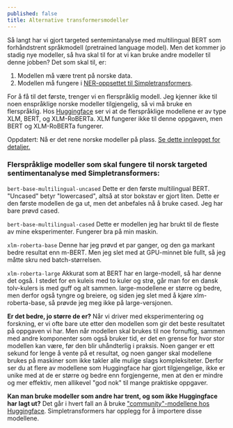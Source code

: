 ```yaml
---
published: false
title: Alternative transformersmodeller
---
```

Så langt har vi gjort targeted sentemintanalyse med multilingual BERT som forhåndstrent språkmodell (pretrained language model). Men det kommer jo stadig nye modeller, så hva skal til for at vi kan bruke andre modeller til denne jobben? Det som skal til, er:

1. Modellen må være trent på norske data.
1. Modellen må fungere i [NER-oppsettet til Simpletransformers](https://simpletransformers.ai/docs/ner-specifics/#supported-model-types).

For å få til det første, trenger vi en flerspråklig modell. Jeg kjenner ikke til noen enspråklige norske modeller tilgjengelig, så vi må bruke en flerspråklig.  Hos [Huggingface](https://huggingface.co/transformers/multilingual.html) ser vi at de flerspråklige modellene er av type XLM, BERT, og XLM-RoBERTa. XLM fungerer ikke til denne oppgaven, men BERT og XLM-RoBERTa fungerer.

Oppdatert: Nå er det rene norske modeller på plass. [Se dette innlegget for detaljer.]({{site.baseurl}}/2021/06/27/nye-norske-spraakmodeller.html)
### Flerspråklige modeller som skal fungere til norsk targeted sentimentanalyse med Simpletransformers:

`bert-base-multilingual-uncased` 
Dette er den første multilingual BERT. "Uncased" betyr "lowercased", altså at stor bokstav er gjort liten. Dette er den første modellen de ga ut, men det anbefales nå å bruke cased. Jeg har bare prøvd cased.

`bert-base-multilingual-cased` 
Dette er modellen jeg har brukt til de fleste av mine eksperimenter. Fungerer bra på min maskin.

`xlm-roberta-base` 
Denne har jeg prøvd et par ganger, og den ga markant bedre resultat enn m-BERT. Men jeg slet med at GPU-minnet ble fullt, så jeg måtte skru ned batch-størrelsen.

`xlm-roberta-large` 
Akkurat som at BERT har en large-modell, så har denne det også. I stedet for en kuleis med to kuler og strø, går man for en dansk tolv-kulers is med guff og alt sammen. large-modellene er større og bedre, men derfor også tyngre og breiere, og siden jeg slet med å kjøre xlm-roberta-base, så prøvde jeg meg ikke på large-versjonen.

**Er det bedre, jo større de er?** Når vi driver med eksperimentering og forskning, er vi ofte bare ute etter den modellen som gir det beste resultatet på oppgaven vi har. Men når modellen skal brukes til noe fornuftig, sammen med andre komponenter som også bruker tid, er det en grense for hvor stor modellen kan være, før den blir uhåndterlig i praksis. Noen ganger er ett sekund for lenge å vente på et resultat, og noen ganger skal modellene brukes på maskiner som ikke takler alle mulige slags kompleksiteter. Derfor ser du at flere av modellene som Huggingface har gjort tilgjengelige, ikke er unike med at de er større og bedre enn forgjengerne, men at den er mindre og mer effektiv, men allikevel "god nok" til mange praktiske oppgaver.

**Kan man bruke modeller som andre har trent, og som ikke Huggingface har lagt ut?** Det går i hvert fall an å bruke ["community"-modellene hos Huggingface](https://huggingface.co/transformers/model_sharing.html?highlight=community%20models). Simpletransformers har opplegg for å importere disse modellene.
